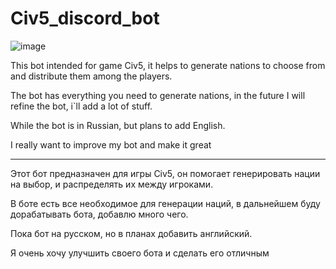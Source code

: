 # Civ5_discord_bot
![image](https://user-images.githubusercontent.com/103960064/203495543-254e034d-631b-43d1-ac15-bb516f9da73e.png)


This bot intended for game Civ5, it helps to generate nations to choose from and distribute them among the players.

The bot has everything you need to generate nations, in the future I will refine the bot, i`ll add a lot of stuff.

While the bot is in Russian, but plans to add English.

I really want to improve my bot and make it great


---

Этот бот предназначен для игры Civ5, он помогает генерировать нации на выбор, и распределять их между игроками.

В боте есть все необходимое для генерации наций, в дальнейшем буду дорабатывать бота, добавлю много чего.

Пока бот на русском, но в планах добавить английский.

Я очень хочу улучшить своего бота и сделать его отличным

